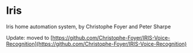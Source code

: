 # Iris
Iris home automation system, by Christophe Foyer and Peter Sharpe

Update: moved to [https://github.com/Christophe-Foyer/IRIS-Voice-Recognition](https://github.com/Christophe-Foyer/IRIS-Voice-Recognition)
